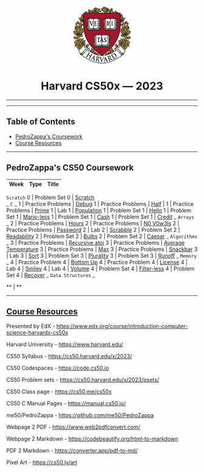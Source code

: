 <br>
<p align="center">
<img src="harvard.png" alt="logo" height="150"/>
</p>
<h1 align="center">
Harvard CS50x — 2023
</h1>

___
___

## Table of Contents
- [PedroZappa's Coursework](#pedrozappas-cs50-coursework)
- [Course Resources](#course-resources)

___

## PedroZappa's CS50 Coursework

<!-- https://github.com/gepser/markdown-progress -->
  Week | Type          | Title       
  -----| ----------- | -----------  
  `Scratch` 
  0    | Problem Set 0     | [Scratch](C/pset0/)  
  _ `C` _
  1    | Practice Problems | [Debug](C/pp1/) 
  1    | Practice Problems | [Half](C/pp1/) |
  1    | Practice Problems | [Prime](C/pp1/) 
  1    | Lab 1             | [Population](C/lab1/) 
  1    | Problem Set 1     | [Hello](C/pset1/) 
  1    | Problem Set 1     | [Mario-less](C/pset1/) 
  1    | Problem Set 1     | [Cash](C/pset1/) 
  1    | Problem Set 1     | [Credit](C/pset1/) 
  _ `Arrays` _
  2    | Practice Problems | [Hours](C/pp2/)
  2    | Practice Problems | [N0 V0w3ls](C/pp2/)
  2    | Practice Problems | [Password](C/pp2/)
  2    | Lab 2             | [Scrabble](C/lab2/) 
  2    | Problem Set 2     | [Readability](C/pset2/) 
  2    | Problem Set 2     | [Bulbs](C/pset2/) 
  2    | Problem Set 2     | [Caesar](C/pset2/) 
  _ `Algorithms` _
  3    | Practice Problems | [Recursive atoi](C/pp3/) 
  3    | Practice Problems | [Average Temperature](C/pp3/) 
  3    | Practice Problems | [Max](C/pp3/) 
  3    | Practice Problems | [Snackbar](C/pp3/) 
  3    | Lab 3             | [Sort](C/lab3/) 
  3    | Problem Set 3     | [Plurality](C/pset3/) 
  3    | Problem Set 3     | [Runoff](C/pset3/) 
  _ `Memory` _
  4    | Practice Problem 4 | [Bottom Up](C/pp4/) 
  4    | Practice Problem 4 | [License](C/pp4/) 
  4    | Lab 4              | [Smiley](C/lab4/smiley/) 
  4    | Lab 4              | [Volume](C/lab4/volume/) 
  4    | Problem Set 4     | [Filter-less](C/pset4/filter-less/)
  4    | Problem Set 4     | [Recover](C/pset4/recover/)
  _ `Data Structures` _

  ** | ** 

<hr>

## [Course Resources](#course-resources)

Presented by EdX - https://www.edx.org/course/introduction-computer-science-harvardx-cs50x

Harvard University - https://www.harvard.edu/

CS50 Syllabus - https://cs50.harvard.edu/x/2023/

CS50 Codespaces - https://code.cs50.io

CS50 Problem sets - https://cs50.harvard.edu/x/2023/psets/

CS50 Class page - https://cs50.me/cs50x

CS50 C Manual Pages -  https://manual.cs50.io/

me50/PedroZappa - https://github.com/me50/PedroZappa

Webpage 2 PDF - https://www.web2pdfconvert.com/

Webpage 2 Markdown - https://codebeautify.org/html-to-markdown

PDF 2 Markdown - https://converter.app/pdf-to-md/

Pixel Art - https://cs50.ly/art
